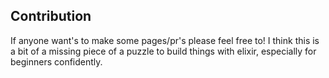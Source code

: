 
## Contribution
If anyone want's to make some pages/pr's please feel free to! I think this is a bit of a missing piece of a puzzle to build things with elixir, especially for beginners confidently.

